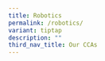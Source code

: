 ```yaml
---
title: Robotics
permalink: /robotics/
variant: tiptap
description: ""
third_nav_title: Our CCAs
---
```

<p></p>